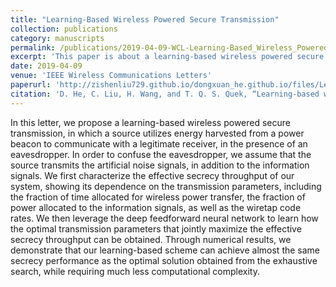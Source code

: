 ```yaml
---
title: "Learning-Based Wireless Powered Secure Transmission"
collection: publications
category: manuscripts
permalink: /publications/2019-04-09-WCL-Learning-Based_Wireless_Powered_Secure_Transmission-number-2
excerpt: 'This paper is about a learning-based wireless powered secure transmission, in which a source utilizes energy harvested from a power beacon to communicate with a legitimate receiver, in the presence of an eavesdropper.'
date: 2019-04-09
venue: 'IEEE Wireless Communications Letters'
paperurl: 'http://zishenliu729.github.io/dongxuan_he.github.io/files/Learning-Based_Wireless_Powered_Secure_Transmission.pdf'
citation: 'D. He, C. Liu, H. Wang, and T. Q. S. Quek, “Learning-based wireless powered secure transmission,” IEEE Wireless Commun. Lett., vol. 8, no. 2, pp. 600–603, Apr. 2019.'
---
```


In this letter, we propose a learning-based wireless powered secure transmission, in which a source utilizes energy harvested from a power beacon to communicate with a legitimate receiver, in the presence of an eavesdropper. In order to confuse the eavesdropper, we assume that the source transmits the artificial noise signals, in addition to the information signals. We first characterize the effective secrecy throughput of our system, showing its dependence on the transmission parameters, including the fraction of time allocated for wireless power transfer, the fraction of power allocated to the information signals, as well as the wiretap code rates. We then leverage the deep feedforward neural network to learn how the optimal transmission parameters that jointly maximize the effective secrecy throughput can be obtained. Through numerical results, we demonstrate that our learning-based scheme can achieve almost the same secrecy performance as the optimal solution obtained from the exhaustive search, while requiring much less computational complexity.

